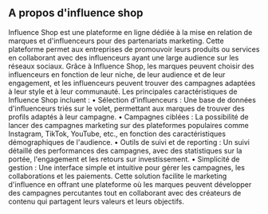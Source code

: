 
## A propos d'influence shop 

Influence Shop est une plateforme en ligne dédiée à la mise en relation de marques et d'influenceurs pour des partenariats marketing. Cette plateforme permet aux entreprises de promouvoir leurs produits ou services en collaborant avec des influenceurs ayant une large audience sur les réseaux sociaux. Grâce à Influence Shop, les marques peuvent choisir des influenceurs en fonction de leur niche, de leur audience et de leur engagement, et les influenceurs peuvent trouver des campagnes adaptées à leur style et à leur communauté.
Les principales caractéristiques de Influence Shop incluent :
•	Sélection d'influenceurs : Une base de données d'influenceurs triés sur le volet, permettant aux marques de trouver des profils adaptés à leur campagne.
•	Campagnes ciblées : La possibilité de lancer des campagnes marketing sur des plateformes populaires comme Instagram, TikTok, YouTube, etc., en fonction des caractéristiques démographiques de l'audience.
•	Outils de suivi et de reporting : Un suivi détaillé des performances des campagnes, avec des statistiques sur la portée, l'engagement et les retours sur investissement.
•	Simplicité de gestion : Une interface simple et intuitive pour gérer les campagnes, les collaborations et les paiements.
Cette solution facilite le marketing d'influence en offrant une plateforme où les marques peuvent développer des campagnes percutantes tout en collaborant avec des créateurs de contenu qui partagent leurs valeurs et leurs objectifs.

